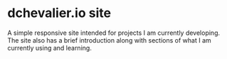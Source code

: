 # dchevalier.io site

A simple responsive site intended for projects I am currently developing. The site also has a brief introduction along with sections of what I am currently using and learning. 
